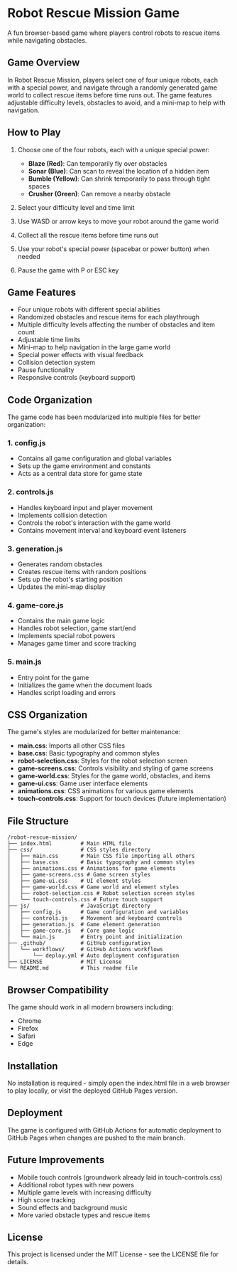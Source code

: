 # Robot Rescue Mission Game

A fun browser-based game where players control robots to rescue items while navigating obstacles.

## Game Overview

In Robot Rescue Mission, players select one of four unique robots, each with a special power, and navigate through a randomly generated game world to collect rescue items before time runs out. The game features adjustable difficulty levels, obstacles to avoid, and a mini-map to help with navigation.

## How to Play

1. Choose one of the four robots, each with a unique special power:
   - **Blaze (Red)**: Can temporarily fly over obstacles
   - **Sonar (Blue)**: Can scan to reveal the location of a hidden item
   - **Bumble (Yellow)**: Can shrink temporarily to pass through tight spaces
   - **Crusher (Green)**: Can remove a nearby obstacle

2. Select your difficulty level and time limit
3. Use WASD or arrow keys to move your robot around the game world
4. Collect all the rescue items before time runs out
5. Use your robot's special power (spacebar or power button) when needed
6. Pause the game with P or ESC key

## Game Features

- Four unique robots with different special abilities
- Randomized obstacles and rescue items for each playthrough
- Multiple difficulty levels affecting the number of obstacles and item count
- Adjustable time limits
- Mini-map to help navigation in the large game world
- Special power effects with visual feedback
- Collision detection system
- Pause functionality
- Responsive controls (keyboard support)

## Code Organization

The game code has been modularized into multiple files for better organization:

### 1. **config.js**
- Contains all game configuration and global variables
- Sets up the game environment and constants
- Acts as a central data store for game state

### 2. **controls.js**
- Handles keyboard input and player movement
- Implements collision detection
- Controls the robot's interaction with the game world
- Contains movement interval and keyboard event listeners

### 3. **generation.js**
- Generates random obstacles
- Creates rescue items with random positions
- Sets up the robot's starting position
- Updates the mini-map display

### 4. **game-core.js**
- Contains the main game logic
- Handles robot selection, game start/end
- Implements special robot powers
- Manages game timer and score tracking

### 5. **main.js**
- Entry point for the game
- Initializes the game when the document loads
- Handles script loading and errors

## CSS Organization

The game's styles are modularized for better maintenance:

- **main.css**: Imports all other CSS files
- **base.css**: Basic typography and common styles
- **robot-selection.css**: Styles for the robot selection screen
- **game-screens.css**: Controls visibility and styling of game screens
- **game-world.css**: Styles for the game world, obstacles, and items
- **game-ui.css**: Game user interface elements
- **animations.css**: CSS animations for various game elements
- **touch-controls.css**: Support for touch devices (future implementation)

## File Structure

```
/robot-rescue-mission/
├── index.html         # Main HTML file
├── css/               # CSS styles directory
│   ├── main.css       # Main CSS file importing all others
│   ├── base.css       # Basic typography and common styles
│   ├── animations.css # Animations for game elements
│   ├── game-screens.css # Game screen styles
│   ├── game-ui.css    # UI element styles
│   ├── game-world.css # Game world and element styles
│   ├── robot-selection.css # Robot selection screen styles
│   └── touch-controls.css # Future touch support
├── js/                # JavaScript directory
│   ├── config.js      # Game configuration and variables
│   ├── controls.js    # Movement and keyboard controls
│   ├── generation.js  # Game element generation
│   ├── game-core.js   # Core game logic
│   └── main.js        # Entry point and initialization
├── .github/           # GitHub configuration
│   └── workflows/     # GitHub Actions workflows
│       └── deploy.yml # Auto deployment configuration
├── LICENSE            # MIT License
└── README.md          # This readme file
```

## Browser Compatibility

The game should work in all modern browsers including:
- Chrome
- Firefox
- Safari
- Edge

## Installation

No installation is required - simply open the index.html file in a web browser to play locally, or visit the deployed GitHub Pages version.

## Deployment

The game is configured with GitHub Actions for automatic deployment to GitHub Pages when changes are pushed to the main branch.

## Future Improvements

- Mobile touch controls (groundwork already laid in touch-controls.css)
- Additional robot types with new powers
- Multiple game levels with increasing difficulty
- High score tracking
- Sound effects and background music
- More varied obstacle types and rescue items

## License

This project is licensed under the MIT License - see the LICENSE file for details.